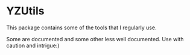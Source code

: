 # YZUtils

This package contains some of the tools that I regularly use. 

Some are documented and some other less well documented. Use with caution and intrigue:)
